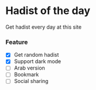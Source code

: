 # Hadist of the day
Get hadist every day at this site

### Feature
- [x] Get random hadist
- [x] Support dark mode
- [ ] Arab version
- [ ] Bookmark
- [ ] Social sharing
